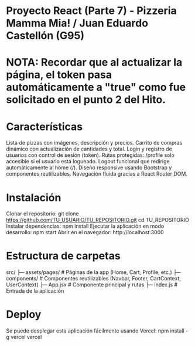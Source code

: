 # Proyecto React (Parte 7) - Pizzeria Mamma Mia! / Juan Eduardo Castellón (G95)

# NOTA: Recordar que al actualizar la página, el token pasa automáticamente a "true" como fue solicitado en el punto 2 del Hito.

# Características
Lista de pizzas con imágenes, descripción y precios.
Carrito de compras dinámico con actualización de cantidades y total.
Login y registro de usuarios con control de sesión (token).
Rutas protegidas: /profile solo accesible si el usuario está logueado.
Logout funcional que redirige automáticamente al home (/).
Diseño responsive usando Bootstrap y componentes reutilizables.
Navegación fluida gracias a React Router DOM.

# Instalación
Clonar el repositorio:
git clone https://github.com/TU_USUARIO/TU_REPOSITORIO.git
cd TU_REPOSITORIO
Instalar dependencias:
npm install
Ejecutar la aplicación en modo desarrollo:
npm start
Abrir en el navegador:
http://localhost:3000

# Estructura de carpetas
src/
├─ assets/pages/       # Páginas de la app (Home, Cart, Profile, etc.)
├─ components/         # Componentes reutilizables (Navbar, Footer, CartContext, UserContext)
├─ App.jsx             # Componente principal y rutas
├─ index.js            # Entrada de la aplicación

# Deploy
Se puede desplegar esta aplicación fácilmente usando Vercel:
npm install -g vercel
vercel
